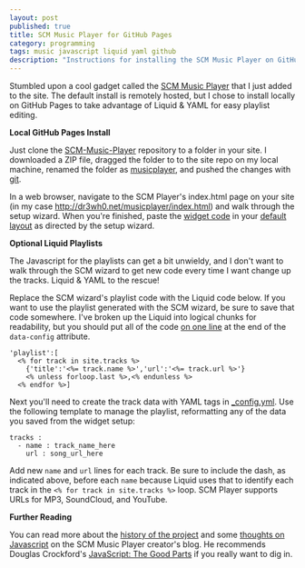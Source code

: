 ```yaml
---
layout: post
published: true
title: SCM Music Player for GitHub Pages
category: programming
tags: music javascript liquid yaml github
description: "Instructions for installing the SCM Music Player on GitHub Pages. Includes code for generating playlists with Liquid & YAML."
---
```


Stumbled upon a cool gadget called the [SCM Music Player](http://scmplayer.net/) that I just added to the site. The default install is remotely hosted, but I chose to install locally on GitHub Pages to take advantage of Liquid & YAML for easy playlist editing.

**Local GitHub Pages Install**

Just clone the [SCM-Music-Player](https://github.com/cshum/SCM-Music-Player) repository to a folder in your site. I downloaded a ZIP file, dragged the folder to to the site repo on my local machine, renamed the folder as [musicplayer](https://github.com/DR3WH0/DR3WH0.github.io/tree/master/musicplayer), and pushed the changes with [git](http://dr3wh0.net/2013/08/25/git-reference).

In a web browser, navigate to the SCM Player's index.html page on your site (in my case <http://dr3wh0.net/musicplayer/index.html>) and walk through the setup wizard. When you're finished, paste the [widget code](https://github.com/DR3WH0/DR3WH0.github.io/blob/master/_includes/scm.html) in your [default layout](https://github.com/DR3WH0/DR3WH0.github.io/blob/master/_layouts/default.html#L7) as directed by the setup wizard.

**Optional Liquid Playlists**

The Javascript for the playlists can get a bit unwieldy, and I don't want to walk through the SCM wizard to get new code every time I want change up the tracks. Liquid & YAML to the rescue!

Replace the SCM wizard's playlist code with the Liquid code below. If you want to use the playlist generated with the SCM wizard, be sure to save that code somewhere. I've broken up the Liquid into logical chunks for readability, but you should put all of the code [on one line](https://github.com/DR3WH0/DR3WH0.github.io/blob/master/_includes/scm.html#L3) at the end of the `data-config` attribute.

    'playlist':[
      <% for track in site.tracks %>
        {'title':'<%= track.name %>','url':'<%= track.url %>'}
        <% unless forloop.last %>,<% endunless %>
      <% endfor %>]

Next you'll need to create the track data with YAML tags in [\_config.yml](https://github.com/DR3WH0/DR3WH0.github.io/blob/master/_config.yml#L94-96). Use the following template to manage the playlist, reformatting any of the data you saved from the widget setup:

    tracks :
      - name : track_name_here
        url : song_url_here

Add new `name` and `url` lines for each track. Be sure to include the dash, as indicated above, before each `name` because Liquid uses that to identify each track in the `<% for track in site.tracks %>` loop. SCM Player supports URLs for MP3, SoundCloud, and YouTube.

**Further Reading**

You can read more about the [history of the project](http://cshum.com/2013/01/behind-the-scenes-scm-music-player/) and some [thoughts on Javascript](http://cshum.com/2013/01/my-summary-on-javascript/) on the SCM Music Player creator's blog. He recommends Douglas Crockford's [JavaScript: The Good Parts](https://dl.dropboxusercontent.com/u/8239797/javascript_the_good_parts.pdf) if you really want to dig in.